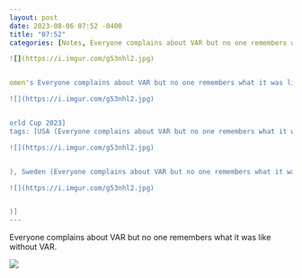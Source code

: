 ```yaml
---
layout: post
date: 2023-08-06 07:52 -0400
title: "07:52"
categories: [Notes, Everyone complains about VAR but no one remembers what it was like without VAR. 

![](https://i.imgur.com/g53nhl2.jpg)


omen's Everyone complains about VAR but no one remembers what it was like without VAR. 

![](https://i.imgur.com/g53nhl2.jpg)


orld Cup 2023]
tags: [USA (Everyone complains about VAR but no one remembers what it was like without VAR. 

![](https://i.imgur.com/g53nhl2.jpg)


), Sweden (Everyone complains about VAR but no one remembers what it was like without VAR. 

![](https://i.imgur.com/g53nhl2.jpg)


)]
---
```


Everyone complains about VAR but no one remembers what it was like without VAR. 

![](https://i.imgur.com/g53nhl2.jpg)


